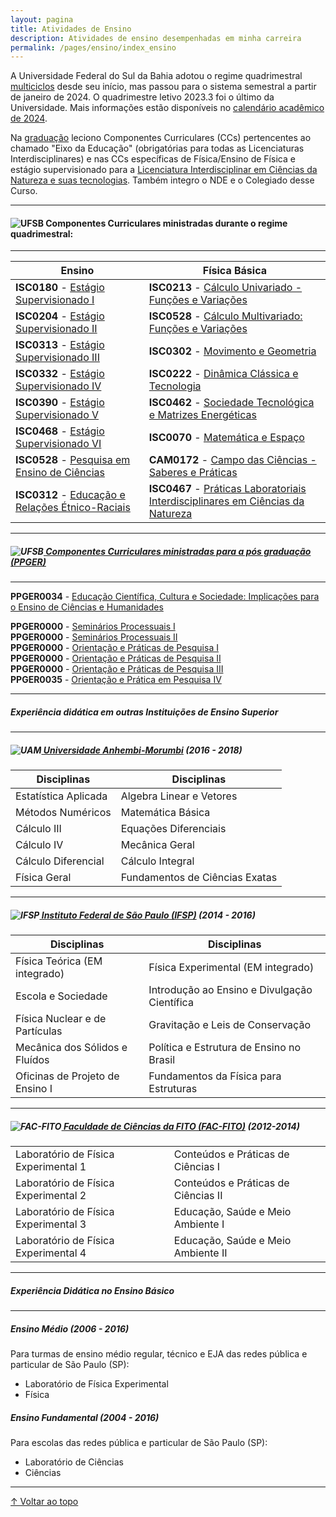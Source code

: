 ```yaml
---
layout: pagina
title: Atividades de Ensino
description: Atividades de ensino desempenhadas em minha carreira
permalink: /pages/ensino/index_ensino
---
```


A Universidade Federal do Sul da Bahia adotou o regime quadrimestral [multiciclos](https://ufsb.edu.br/ensino/graduacao) desde seu início, mas passou para o sistema semestral a partir de janeiro de 2024.
O quadrimestre letivo 2023.3 foi o último da Universidade. Mais informações estão disponíveis no [calendário acadêmico de 2024](https://ufsb.edu.br/images/Calendário_Acadêmico/Calendário_2024.pdf).

Na [graduação](https://ufsb.edu.br/ensino/graduacao) leciono Componentes Curriculares (CCs)  pertencentes ao chamado "Eixo da Educação" (obrigatórias para todas as Licenciaturas Interdisciplinares) e  nas CCs específicas de Física/Ensino de Física  e estágio supervisionado para a  [Licenciatura Interdisciplinar em Ciências da Natureza e suas tecnologias](https://ufsb.edu.br/component/content/article/1907-licenciatura-interdisciplinar-em-ciencias-da-natureza-csc). Também integro o NDE e o Colegiado desse Curso.

---
#### <a name="current"></a> ![UFSB](https://itxesco.github.io/assets/icones/icons16/ufsb-icon.jpg) Componentes Curriculares  ministradas durante o regime quadrimestral:

---

| Ensino | Física Básica |
|--- |--- |
| **ISC0180** - [Estágio Supervisionado I](https://itxesco.github.io/aulas/ISC0180/index.html) | **ISC0213** - [Cálculo Univariado - Funções e Variações](https://itxesco.github.io/aulas/ISC0213/index.html) |  
| **ISC0204** - [Estágio Supervisionado II](https://itxesco.github.io/aulas/ISC0204/index.html) | **ISC0528** - [Cálculo Multivariado: Funções e Variações](https://itxesco.github.io/aulas/ISC0221/index.html)|  
| **ISC0313** - [Estágio Supervisionado III](https://itxesco.github.io/aulas/ISC0313/index.html) | **ISC0302** - [Movimento e Geometria](https://itxesco.github.io/aulas/ISC0302/index.html) |  
| **ISC0332** - [Estágio Supervisionado IV](https://itxesco.github.io/aulas/ISC0332/index.html) | **ISC0222** - [Dinâmica Clássica e Tecnologia](https://itxesco.github.io/aulas/ISC0222/index.html) |  
|  **ISC0390** - [Estágio Supervisionado V](https://itxesco.github.io/aulas/ISC0390/index.html) | **ISC0462** - [Sociedade Tecnológica e Matrizes Energéticas](https://itxesco.github.io/aulas/ISC0462/index.html) |  
| **ISC0468** - [Estágio Supervisionado VI](https://itxesco.github.io/aulas/ISC0468/index.html) | **ISC0070** - [Matemática e Espaço](https://itxesco.github.io/aulas/ISC0070/index.html) |  
| **ISC0528** - [Pesquisa em Ensino de Ciências](https://itxesco.github.io/aulas/ISC0528/index.html) | **CAM0172** - [Campo das Ciências - Saberes e Práticas](https://itxesco.github.io/aulas/CAM0172/index.html) |  
| **ISC0312** - [Educação e Relações Étnico-Raciais](https://itxesco.github.io/aulas/ISC0312/index.html) | **ISC0467** - [Práticas Laboratoriais Interdisciplinares em Ciências da Natureza](https://itxesco.github.io/aulas/ISC0467/index.html) |  


---

##### <a name="shortcourses"></a> ![UFSB](https://itxesco.github.io/assets/icones/icons16/ufsb-icon.jpg)[ Componentes Curriculares  ministradas para a pós graduação (PPGER)](https://ufsb.edu.br/ppger)  
---

 **PPGER0034** - [Educação Científica, Cultura e Sociedade: Implicações para o Ensino de Ciências e Humanidades](https://itxesco.github.io/pages/aulas/ppger0034.html)

 **PPGER0000** - [Seminários Processuais I](https://itxesco.github.io/aulas/PPGER0000/index.html)  
 **PPGER0000** - [Seminários Processuais II](https://itxesco.github.io/aulas/PPGER0000/index.html)  
 **PPGER0000** - [Orientação e Práticas de Pesquisa I](https://itxesco.github.io/aulas/PPGER0000/index.html)  
 **PPGER0000** - [Orientação e Práticas de Pesquisa II](https://itxesco.github.io/aulas/PPGER0000/index.html)  
 **PPGER0000** - [Orientação e Práticas de Pesquisa III](https://itxesco.github.io/aulas/PPGER0000/index.html)  
 **PPGER0035** - [Orientação e Prática em Pesquisa IV](https://itxesco.github.io/aulas/PPGER0035/index.html)   


---

##### <a name="misc"></a> Experiência didática em outras Instituições de Ensino Superior

---

##### ![UAM](https://itxesco.github.io/assets/icones/icons16/uam-icon.ico)[ Universidade Anhembi-Morumbi](https://portal.anhembi.br/escolas/engenharia-e-tecnologia/) (2016 - 2018)

| Disciplinas| Disciplinas|  
|--- |--- |  
| Estatística Aplicada | Algebra Linear e Vetores|  
| Métodos Numéricos | Matemática Básica|  
| Cálculo III | Equações Diferenciais|  
| Cálculo IV | Mecânica Geral|  
| Cálculo Diferencial | Cálculo Integral|  
| Física Geral | Fundamentos de Ciências Exatas|  

---  

##### ![IFSP](https://itxesco.github.io/assets/icones/icons16/ifsp-icon.ico)[ Instituto Federal de São Paulo (IFSP)](https://spo.ifsp.edu.br) (2014 - 2016)  

| Disciplinas| Disciplinas|  
|--- |--- |  
| Física Teórica (EM integrado) |  Física Experimental (EM integrado)|  
| Escola e Sociedade | Introdução ao Ensino e Divulgação Científica|  
| Física Nuclear e de Partículas | Gravitação e Leis de Conservação|  
| Mecânica dos Sólidos e Fluídos | Política e Estrutura de Ensino no Brasil|  
| Oficinas de Projeto de Ensino I |Fundamentos da Física para Estruturas|  

---  


##### ![FAC-FITO](https://itxesco.github.io/assets/icones/icons16/fac_fito-icon.ico)[ Faculdade de Ciências da FITO (FAC-FITO)](http://fito.edu.br) (2012-2014)

| | |  
|--- |--- |  
| Laboratório de Física Experimental 1 | Conteúdos e Práticas de Ciências I|  
| Laboratório de Física Experimental 2 | Conteúdos e Práticas de Ciências II|  
| Laboratório de Física Experimental 3 | Educação, Saúde e Meio Ambiente I|  
| Laboratório de Física Experimental 4 | Educação, Saúde e Meio Ambiente II|  


---

##### <a name="misc"></a>  Experiência Didática no Ensino Básico

---
##### Ensino Médio (2006 - 2016)

Para turmas de ensino médio regular, técnico e EJA das redes pública e particular de São Paulo (SP):

- Laboratório de Física Experimental
- Física


##### Ensino Fundamental (2004 - 2016)

Para escolas das redes pública e particular de São Paulo (SP):

- Laboratório de Ciências
- Ciências  

---
[↑ Voltar ao topo](#topo)
